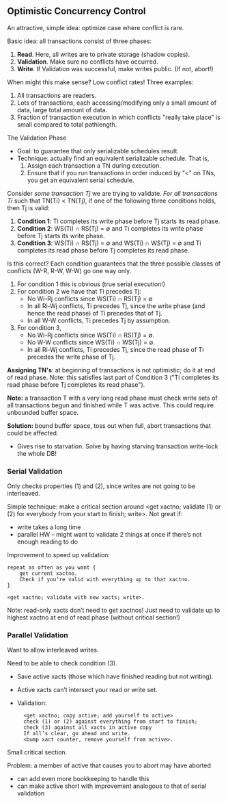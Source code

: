 ## Optimistic Concurrency Control
An attractive, simple idea: optimize case where conflict is rare.

Basic idea: all transactions consist of three phases:

1. **Read**. Here, all writes are to private storage (shadow copies).
2. **Validation**. Make sure no conflicts have occurred.
3. **Write**. If Validation was successful, make writes public. (If not, abort!)

When might this make sense? Low conflict rates!  Three examples:

1. All transactions are readers.
2. Lots of transactions, each accessing/modifying only a small amount of data, large total amount of data.
3. Fraction of transaction execution in which conflicts "really take place" is small compared to total pathlength.


The Validation Phase

* Goal: to guarantee that only serializable schedules result.
* Technique: actually find an equivalent serializable schedule. That is,
    1. Assign each transaction a TN during execution.
    2. Ensure that if you run transactions in order induced by "<" on TNs, you get an equivalent serial schedule.

Consider *some transaction Tj* we are trying to validate.  *For all transactions Ti* such that TN(Ti) < TN(Tj), if one of the following three conditions holds, then Tj is valid:

1. **Condition 1**: Ti completes its write phase before Tj starts its read phase.
2. **Condition 2**: WS(Ti) &cap; RS(Tj) = &empty; and Ti completes its write phase before Tj starts its write phase.
3. **Condition 3**: WS(Ti) &cap; RS(Tj) = &empty; and WS(Ti) &cap; WS(Tj) = &empty; and Ti completes its read phase before Tj completes its read phase.

Is this correct? Each condition guarantees that the three possible classes of conflicts (W-R, R-W, W-W) go one way only.

1. For condition 1 this is obvious (true serial execution!)
2. For condition 2 we have that Ti precedes Tj:
    * No Wi-Rj conflicts since WS(Ti) &cap; RS(Tj) = &empty;
    * In all Ri-Wj conflicts, Ti precedes Tj, since the write phase (and hence the read phase) of Ti precedes that of Tj.
    * In all W-W conflicts, Ti precedes Tj by assumption.
3. For condition 3,
    * No Wi-Rj conflicts since WS(Ti) &cap; RS(Tj) = &empty;.
    * No W-W conflicts since WS(Ti) &cap; WS(Tj) = &empty;.
    * In all Ri-Wj conflicts, Ti precedes Tj, since the read phase of Ti precedes the write phase of Tj.

**Assigning TN's**: at beginning of transactions is not optimistic; do it at end of read phase. Note: this satisfies last part of Condition 3 ("Ti completes its read phase before Tj completes its read phase").

**Note:** a transaction T with a very long read phase must check write sets of all transactions begun and finished while T was active.  This could require unbounded buffer space. 

**Solution:** bound buffer space, toss out when full, abort transactions that could be affected.

* Gives rise to starvation. Solve by having starving transaction write-lock the whole DB!

### Serial Validation

Only checks properties (1) and (2), since writes are not going to be interleaved.

Simple technique: make a critical section around <get xactno; validate (1) or (2) for everybody from your start to finish; write>. Not great if:
    
* write takes a long time
* parallel HW – might want to validate 2 things at once if there’s not enough reading to do

Improvement to speed up validation:

    repeat as often as you want {
        get current xactno.
        Check if you’re valid with everything up to that xactno.
    }

    <get xactno; validate with new xacts; write>.

Note: read-only xacts don’t need to get xactnos! Just need to validate up to highest xactno at end of read phase (without critical section!)

  
### Parallel Validation

Want to allow interleaved writes. 

Need to be able to check condition (3).

* Save active xacts (those which have finished reading but not writing).
* Active xacts can’t intersect your read or write set.
* Validation:
    
        <get xactno; copy active; add yourself to active> 
        check (1) or (2) against everything from start to finish; 
        check (3) against all xacts in active copy 
        If all’s clear, go ahead and write. 
        <bump xact counter, remove yourself from active>.

Small critical section. 

Problem: a member of active that causes you to abort may have aborted

* can add even more bookkeeping to handle this
* can make active short with improvement analogous to that of serial validation